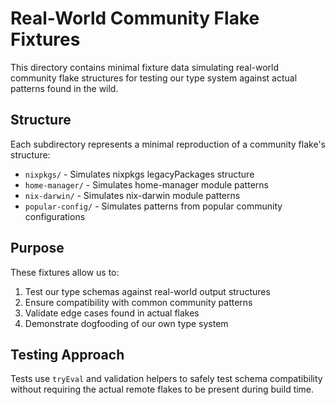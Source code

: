 # Real-World Community Flake Fixtures

This directory contains minimal fixture data simulating real-world community flake structures for testing our type system against actual patterns found in the wild.

## Structure

Each subdirectory represents a minimal reproduction of a community flake's structure:

- `nixpkgs/` - Simulates nixpkgs legacyPackages structure
- `home-manager/` - Simulates home-manager module patterns
- `nix-darwin/` - Simulates nix-darwin module patterns
- `popular-config/` - Simulates patterns from popular community configurations

## Purpose

These fixtures allow us to:
1. Test our type schemas against real-world output structures
2. Ensure compatibility with common community patterns
3. Validate edge cases found in actual flakes
4. Demonstrate dogfooding of our own type system

## Testing Approach

Tests use `tryEval` and validation helpers to safely test schema compatibility without requiring the actual remote flakes to be present during build time.
